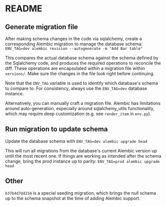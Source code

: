 # README

## Generate migration file

After making schema changes in the code via sqlalchemy, create a corresponding Alembic migration to manage the database schema:
`ENV_TAG=dev alembic revision --autogenerate -m "Add Bar table"`

This compares the actual database schema against the schema defined by the Sqlalchemy code, and produces the required operations to reconcile the diff. These operations are encapsulated within a migration file within `versions/`. Make sure the changes in the file look right before continuing.

Note that the `ENV_TAG` variable is used to identify which database's schema to compare to. For consistency, always use the `ENV_TAG=dev` database instance.

Alternatively, you can manually craft a migration file. Alembic has limitations around auto-generation, especially around sqlalchemy_utils functionality, which may require deep customization (e.g. see `render_item` in `env.py`).


## Run migration to update schema

Update the database schema with
`ENV_TAG=dev alembic upgrade head`

This will run all migrations from the database's current Alembic version up until the most recent one. If things are working as intended after the schema change, bring the prod instance up to parity:
`ENV_TAG=prod alembic upgrade head`


## Other

`b37b4d7dd234` is a special seeding migration, which brings the null schema up to the schema snapshot at the time of adding Alembic support.
